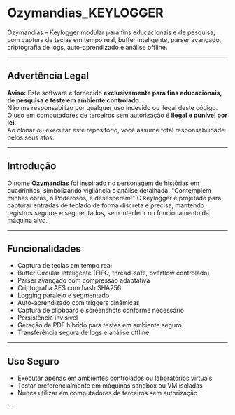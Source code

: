 # Ozymandias_KEYLOGGER
Ozymandias – Keylogger modular para fins educacionais e de pesquisa, com captura de teclas em tempo real, buffer inteligente, parser avançado, criptografia de logs, auto-aprendizado e análise offline.

---

## Advertência Legal

**Aviso:** Este software é fornecido **exclusivamente para fins educacionais, de pesquisa e teste em ambiente controlado**.  
Não me responsabilizo por qualquer uso indevido ou ilegal deste código.  
O uso em computadores de terceiros sem autorização é **ilegal e punível por lei**.  
Ao clonar ou executar este repositório, você assume total responsabilidade pelos seus atos.

---

## Introdução

O nome **Ozymandias** foi inspirado no personagem de histórias em quadrinhos, simbolizando vigilância e análise detalhada. "Contemplem minhas obras, ó Poderosos, e desesperem!"
O keylogger é projetado para capturar entradas de teclado de forma discreta e precisa, mantendo registros seguros e segmentados, sem interferir no funcionamento da máquina alvo.

---

## Funcionalidades

- Captura de teclas em tempo real  
- Buffer Circular Inteligente (FIFO, thread-safe, overflow controlado)  
- Parser avançado com compressão adaptativa  
- Criptografia AES com hash SHA256  
- Logging paralelo e segmentado  
- Auto-aprendizado com triggers dinâmicas  
- Captura de clipboard e screenshots conforme necessário  
- Persistência invisível  
- Geração de PDF híbrido para testes em ambiente seguro  
- Transferência segura de logs e análise offline  

---

## Uso Seguro

- Executar apenas em ambientes controlados ou laboratórios virtuais  
- Testar preferencialmente em máquinas sandbox ou VM isoladas  
- Nunca utilizar em computadores de terceiros sem autorização  

--
